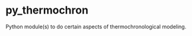 py_thermochron
==============

Python module(s) to do certain aspects of thermochronological modeling.
